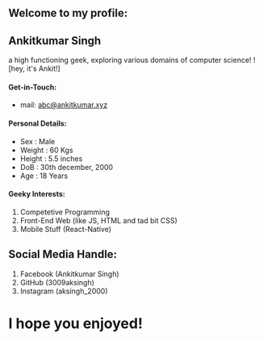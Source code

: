 ## Welcome to my profile:
## Ankitkumar Singh
a high functioning geek, exploring various domains of computer science!
![hey, it's Ankit!]

#### Get-in-Touch:
- mail: [abc@ankitkumar.xyz](mailto:abc@ankitkumar.xyz)

#### Personal Details:
- Sex    : Male
- Weight : 60 Kgs
- Height : 5.5 inches
- DoB    : 30th december, 2000
- Age    : 18 Years

#### Geeky Interests:
1. Competetive Programming
2. Front-End Web (like JS, HTML and tad bit CSS)
3. Mobile Stuff (React-Native)

## Social Media Handle:
1. Facebook (Ankitkumar Singh)
2. GitHub (3009aksingh)
3. Instagram (aksingh_2000)

# I hope you enjoyed!

